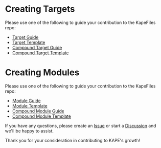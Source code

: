 # Creating Targets

Please use one of the following to guide your contribution to the KapeFiles repo:

* [Target Guide](https://github.com/EricZimmerman/KapeFiles/blob/master/Targets/TargetGuide.guide)
* [Target Template](https://github.com/EricZimmerman/KapeFiles/blob/master/Targets/TargetTemplate.template)
* [Compound Target Guide](https://github.com/EricZimmerman/KapeFiles/blob/master/Targets/CompoundTargetGuide.guide)
* [Compound Target Template](https://github.com/EricZimmerman/KapeFiles/blob/master/Targets/CompoundTargetTemplate.template)

# Creating Modules

Please use one of the following to guide your contribution to the KapeFiles repo:

* [Module Guide](https://github.com/EricZimmerman/KapeFiles/blob/master/Modules/ModuleGuide.guide)
* [Module Template](https://github.com/EricZimmerman/KapeFiles/blob/master/Modules/ModuleTemplate.template)
* [Compound Module Guide](https://github.com/EricZimmerman/KapeFiles/blob/master/Modules/CompoundModuleGuide.guide)
* [Compound Module Template](https://github.com/EricZimmerman/KapeFiles/blob/master/Modules/CompoundModuleTemplate.template)

If you have any questions, please create an [Issue](https://github.com/EricZimmerman/KapeFiles/issues) or start a [Discussion](https://github.com/EricZimmerman/KapeFiles/discussions) and we'll be happy to assist.

Thank you for your consideration in contributing to KAPE's growth!
